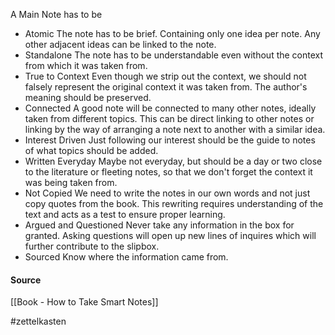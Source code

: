 A Main Note has to be

-   Atomic The note has to be brief. Containing only one idea per note. Any other adjacent ideas can be linked to the note.
-   Standalone The note has to be understandable even without the context from which it was taken from.
-   True to Context Even though we strip out the context, we should not falsely represent the original context it was taken from. The author's meaning should be preserved.
-   Connected A good note will be connected to many other notes, ideally taken from different topics. This can be direct linking to other notes or linking by the way of arranging a note next to another with a similar idea.
-   Interest Driven Just following our interest should be the guide to notes of what topics should be added.
-   Written Everyday Maybe not everyday, but should be a day or two close to the literature or fleeting notes, so that we don't forget the context it was being taken from.
-   Not Copied We need to write the notes in our own words and not just copy quotes from the book. This rewriting requires understanding of the text and acts as a test to ensure proper learning.
-   Argued and Questioned Never take any information in the box for granted. Asking questions will open up new lines of inquires which will further contribute to the slipbox.
-   Sourced Know where the information came from.

#### Source
[[Book - How to Take Smart Notes]]

#zettelkasten